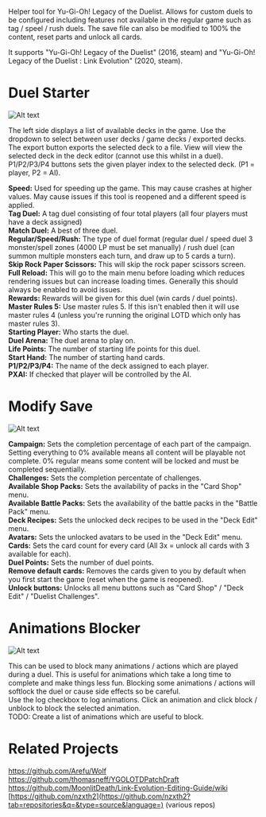 Helper tool for Yu-Gi-Oh! Legacy of the Duelist. Allows for custom duels to be configured including features not available in the regular game such as tag / speel / rush duels.
The save file can also be modified to 100% the content, reset parts and unlock all cards.

It supports "Yu-Gi-Oh! Legacy of the Duelist" (2016, steam) and "Yu-Gi-Oh! Legacy of the Duelist : Link Evolution" (2020, steam).

# Duel Starter

![Alt text](https://raw.githubusercontent.com/pixeltris/Lotd/master/Screenshots/DuelStarter.png)

The left side displays a list of available decks in the game. Use the dropdown to select between user decks / game decks / exported decks.
The export button exports the selected deck to a file. View will view the selected deck in the deck editor (cannot use this whilst in a duel).
P1/P2/P3/P4 buttons sets the given player index to the selected deck. (P1 = player, P2 = AI).

**Speed:** Used for speeding up the game. This may cause crashes at higher values. May cause issues if this tool is reopened and a different speed is applied.  
**Tag Duel:** A tag duel consisting of four total players (all four players must have a deck assigned)  
**Match Duel:** A best of three duel.  
**Regular/Speed/Rush:** The type of duel format (regular duel / speed duel 3 monster/spell zones (4000 LP must be set manually) / rush duel (can summon multiple monsters each turn, and draw up to 5 cards a turn).  
**Skip Rock Paper Scissors:** This will skip the rock paper scissors screen.  
**Full Reload:** This will go to the main menu before loading which reduces rendering issues but can increase loading times. Generally this should always be enabled to avoid issues.  
**Rewards:** Rewards will be given for this duel (win cards / duel points).  
**Master Rules 5:** Use master rules 5. If this isn't enabled then it will use master rules 4 (unless you're running the original LOTD which only has master rules 3).  
**Starting Player:** Who starts the duel.  
**Duel Arena:** The duel arena to play on.  
**Life Points:** The number of starting life points for this duel.  
**Start Hand:** The number of starting hand cards.  
**P1/P2/P3/P4:** The name of the deck assigned to each player.  
**PXAI:** If checked that player will be controlled by the AI.  

# Modify Save

![Alt text](https://raw.githubusercontent.com/pixeltris/Lotd/master/Screenshots/ModifySave.png)

**Campaign:** Sets the completion percentage of each part of the campaign. Setting everything to 0% available means all content will be playable not complete. 0% regular means some content will be locked and must be completed sequentially.  
**Challenges:** Sets the completion percentate of challenges.  
**Available Shop Packs:** Sets the availability of packs in the "Card Shop" menu.  
**Available Battle Packs:** Sets the availability of the battle packs in the "Battle Pack" menu.  
**Deck Recipes:** Sets the unlocked deck recipes to be used in the "Deck Edit" menu.  
**Avatars:** Sets the unlocked avatars to be used in the "Deck Edit" menu.  
**Cards:** Sets the card count for every card (All 3x = unlock all cards with 3 available for each).  
**Duel Points:** Sets the number of duel points.  
**Remove default cards:** Removes the cards given to you by default when you first start the game (reset when the game is reopened).  
**Unlock buttons:** Unlocks all menu buttons such as "Card Shop" / "Deck Edit" / "Duelist Challenges".  

# Animations Blocker

![Alt text](https://raw.githubusercontent.com/pixeltris/Lotd/master/Screenshots/BlockAnimations.png)

This can be used to block many animations / actions which are played during a duel. This is useful for animations which take a long time to complete and make things less fun. Blocking some animations / actions will softlock the duel or cause side effects so be careful.  
Use the log checkbox to log animations. Click an animation and click block / unblock to block the selected animation.  
TODO: Create a list of animations which are useful to block.

# Related Projects

https://github.com/Arefu/Wolf  
https://github.com/thomasneff/YGOLOTDPatchDraft  
https://github.com/MoonlitDeath/Link-Evolution-Editing-Guide/wiki  
[https://github.com/nzxth2](https://github.com/nzxth2?tab=repositories&q=&type=source&language=) (various repos)
